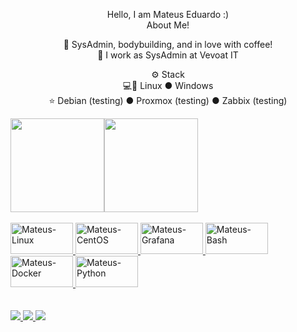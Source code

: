 <p align="center">Hello, I am Mateus Eduardo :)
<br>About Me!<br>

<p align="center">🙋 SysAdmin, bodybuilding, and in love with coffee!
<br>💼 I work as SysAdmin at Vevoat IT

<p align="center">⚙️ Stack
<br>💻🐧 Linux ● Windows
<br>⭐ Debian (testing) ● Proxmox (testing) ● Zabbix (testing)<br>

<div>
  <a href="https://github.com/mmateuseduardo">
  <img height="150em" src="https://github-readme-stats.vercel.app/api?username=mmateuseduardo&show_icons=true&theme=midnight-purple&include_all_commits=true&count_private=true"/><img height="150em" src="https://github-readme-stats.vercel.app/api/top-langs/?username=mmateuseduardo&layout=compact&langs_count=16&theme=midnight-purple"/>
</div>
  
<div style="text-align:left inline_block"><br>
  <img alt="Mateus-Linux" height="50" width="100" src="https://cdn.jsdelivr.net/gh/devicons/devicon/icons/debian/debian-original.svg">
  <img alt="Mateus-CentOS" height="50" width="100" src="https://cdn.jsdelivr.net/gh/devicons/devicon/icons/centos/centos-original.svg">
  <img alt="Mateus-Grafana" height="50" width="100" src="https://cdn.jsdelivr.net/gh/devicons/devicon/icons/grafana/grafana-original.svg">
  <img alt="Mateus-Bash" height="50" width="100" src="https://cdn.jsdelivr.net/gh/devicons/devicon/icons/bash/bash-original.svg">
  <img alt="Mateus-Docker" height="50" width="100" src="https://cdn.jsdelivr.net/gh/devicons/devicon/icons/docker/docker-original.svg">
  <img alt="Mateus-Python" height="50" width="100"  src="https://cdn.jsdelivr.net/gh/devicons/devicon/icons/python/python-original.svg"> 
</div>
  
<div><br><br>
    <a href="https://www.mateuseduardo.me" target="_blank"><img src="https://img.shields.io/badge/Blogger-FF5722?style=for-the-badge&logo=blogger&logoColor=white" target="_blank">
  <a href="https://www.linkedin.com/feed/" target="_blank"><img src="https://img.shields.io/badge/LinkedIn-0077B5?style=for-the-badge&logo=linkedin&logoColor=white" target="_blank">
  <a href="https://www.instagram.com/mmateus.eduardo/" target="_blank"><img src="https://img.shields.io/badge/Instagram-E4405F?style=for-the-badge&logo=instagram&logoColor=white" target="_blank">
<div>
